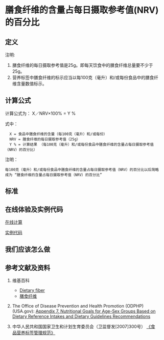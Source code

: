# 膳食纤维的含量占每日摄取参考值(NRV)的百分比

## 定义

注明:

1. 膳食纤维的每日摄取参考值是25g。即每天饮食中的膳食纤维总量要不少于25g。
2. 营养标签中膳食纤维的标示应当以每100克（毫升）和/或每份食品中的膳食纤维含量数值标示。

## 计算公式

计算公式为： X／NRV×100% = Y %	

式中： 

	  X = 食品中膳食纤维的含量（每100克（毫升）和/或每份）	  
      NRV = 膳食纤维的每日摄取参考值（25g）
	  Y % = 计算结果 （每100克（毫升）和/或每份食品中膳食纤维的含量占每日摄取参考值（NRV）的百分比）

注明：

	每100克（毫升）和/或每份食品中膳食纤维的含量占每日摄取参考值（NRV）的百分比以后简略成为 “膳食纤维的含量占每日摄取参考值（NRV）的百分比”	

## 标准

## 在线体验及实例代码

[在线计算](https://jsfiddle.net/quanbinn/5eepy85p/)

[实例代码]()

## 我们应该怎么做

## 参考文献及资料

1. 维基百科
	- [Dietary fiber](https://en.wikipedia.org/wiki/Dietary_fiber)
	- [膳食纤维](https://zh.wikipedia.org/wiki/%E8%86%B3%E9%A3%9F%E7%BA%96%E7%B6%AD)

2. The Office of Disease Prevention and Health Promotion (ODPHP) (USA.gov): [Appendix 7. Nutritional Goals for Age-Sex Groups Based on Dietary Reference Intakes and Dietary Guidelines Recommendations](https://health.gov/dietaryguidelines/2015/guidelines/appendix-7/)

3. 中华人民共和国国家卫生和计划生育委员会（卫监督发[2007]300号） [《食品营养标签管理规范》](http://www.nhfpc.gov.cn/sps/s3593/200804/e6c1613d28004cf095546ab84723834b.shtml)

